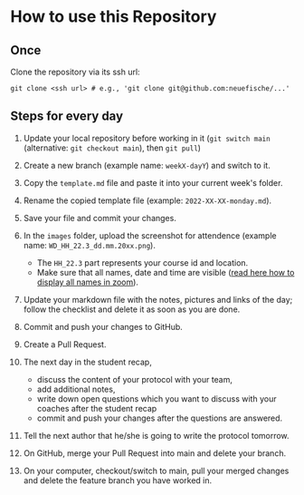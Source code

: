 # How to use this Repository

## Once

Clone the repository via its ssh url:

```
git clone <ssh url> # e.g., 'git clone git@github.com:neuefische/...'
```

## Steps for every day

1. Update your local repository before working in it (`git switch main` (alternative: `git checkout main`), then `git pull`)
2. Create a new branch (example name: `weekX-dayY`) and switch to it.
3. Copy the `template.md` file and paste it into your current week's folder.
4. Rename the copied template file (example: `2022-XX-XX-monday.md`).
5. Save your file and commit your changes.
6. In the `images` folder, upload the screenshot for attendence (example name: `WD_HH_22.3_dd.mm.20xx.png`).

   - The `HH_22.3` part represents your course id and location.
   - Make sure that all names, date and time are visible ([read here how to display all names in zoom](docs/zoom-participant-manual.md)).

7. Update your markdown file with the notes, pictures and links of the day; follow the checklist and delete it as soon as you are done.
8. Commit and push your changes to GitHub.
9. Create a Pull Request.
10. The next day in the student recap,
    - discuss the content of your protocol with your team,
    - add additional notes,
    - write down open questions which you want to discuss with your coaches after the student recap
    - commit and push your changes after the questions are answered.
11. Tell the next author that he/she is going to write the protocol tomorrow.
12. On GitHub, merge your Pull Request into main and delete your branch.
13. On your computer, checkout/switch to main, pull your merged changes and delete the feature branch you have worked in.
